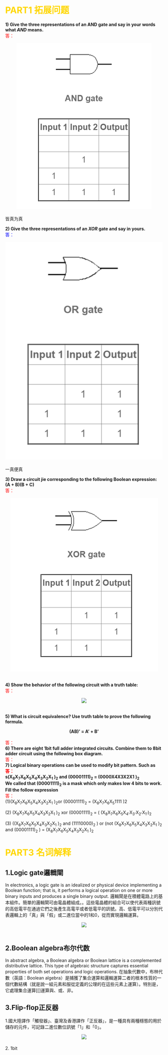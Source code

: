  # <font color="#FFD700" >PART1 拓展问题</font>

 **1) Give the three representations of an AND gate and say in your words what *AND* means.**
<br><font color="#FF0000" >答：</font><br>
<div style="text-align:center">
<img src="images/名词解析/5/1.png"/>
</div>
<br>
皆真为真

**2) Give the three representations of an *XOR* gate and say in yours.**
<br><font color="#
words what XOR meanFF0000" >答：</font><br>
<div style="text-align:center">
<img src="images/名词解析/5/2.png"/>
</div>
<br>
一真便真

**3) Draw a circuit jie corresponding to the following Boolean
expression: (A + B)(B + C)**
<br><font color="#FF0000" >答：</font><br>
<div style="text-align:center">
<img src="images/名词解析/5/3.png"/>
</div>
<br>

**4) Show the behavior of the following circuit with a truth table:**
<br><font color="#FF0000" >答：</font><br>

<div style="text-align:center">
<img src="https://mgh-images.s3.amazonaws.com/9781284055924/599002-4-61IE1.png"/>
</div>
<br>

**5) What is circuit equivalence? Use truth table to prove the
following formula.<br>**
**<center>(AB)’ = A’ + B’ </center>**
<br><font color="#FF0000" >答：</font><br>
**6) There are eight 1bit full adder integrated circuits. Combine them to 8bit adder
circuit using the following box diagram.**
<br><font color="#FF0000" >答：</font><br>
**7) Logical binary operations can be used to modify bit pattern. Such as
<br><font color="#FF0000" >答：</font><br>s(X<sub>8</sub>X<sub>7</sub>X<sub>6</sub>X<sub>5</sub>X<sub>4</sub>X<sub>3</sub>X<sub>2</sub>X<sub>1</sub>
)<sub>2</sub> and (00001111)<sub>2</sub> = (0000X4X3X2X1
)<sub>2</sub> <br>
We called that (00001111)<sub>2</sub>
is a mask which only makes low 4 bits to work.
Fill the follow expression**<br>
<font color="#FF0000" >答：<br></font>
(1)(X<sub>8</sub>X<sub>7</sub>X<sub>6</sub>X<sub>5</sub>X<sub>4</sub>X<sub>3</sub>X<sub>2</sub>X<sub>1</sub>
)<sub>2</sub>or (00001111)<sub>2</sub> = (X<sub>8</sub>X<sub>7</sub>X<sub>6</sub>X<sub>5</sub>1111 )2<br>

(2) (X<sub>8</sub>X<sub>7</sub>X<sub>6</sub>X<sub>5</sub>X<sub>4</sub>X<sub>3</sub>X<sub>2</sub>X<sub>1</sub>
)<sub>2</sub>
xor (00001111)<sub>2</sub> = ( (X<sub>8</sub>X<sub>7</sub>X<sub>6</sub>X<sub>5</sub>X<sub>4'</sub>X<sub>3'</sub>X<sub>2'</sub>X<sub>1'</sub>)<sub>2</sub><br>

(3) ((X<sub>8</sub>X<sub>7</sub>X<sub>6</sub>X<sub>5</sub>X<sub>4</sub>X<sub>3</sub>X<sub>2</sub>X<sub>1</sub>
)<sub>2</sub> and (11110000)<sub>2</sub> )
or (not (X<sub>8</sub>X<sub>7</sub>X<sub>6</sub>X<sub>5</sub>X<sub>4</sub>X<sub>3</sub>X<sub>2</sub>X<sub>1</sub>
)<sub>2</sub>
and (00001111)<sub>2</sub>
) = (X<sub>8</sub>X<sub>7</sub>X<sub>6</sub>X<sub>5</sub>X<sub>4</sub>X<sub>3</sub>X<sub>2</sub>X<sub>1</sub> )<sub>2</sub>

 
   # <font color="#FFD700" >PART3 名词解释</font>
  ## 1.Logic gate邏輯閘
In electronics, a logic gate is an idealized or physical device implementing a Boolean function; that is, it performs a logical operation on one or more binary inputs and produces a single binary output. 
邏輯閘是在積體電路上的基本組件。簡單的邏輯閘可由電晶體組成。。這些電晶體的組合可以使代表兩種訊號的高低電平在通過它們之後產生高電平或者低電平的訊號。高、低電平可以分別代表邏輯上的「真」與「假」或二進位當中的1和0，從而實現邏輯運算。
<div style="text-align:center">
<img src="https://upload.wikimedia.org/wikipedia/commons/thumb/2/26/7400.jpg/270px-7400.jpg"/>
</div>
<br>

## 2.Boolean algebra布尔代数
In abstract algebra, a Boolean algebra or Boolean lattice is a complemented distributive lattice. This type of algebraic structure captures essential properties of both set operations and logic operations. 
在抽象代數中，布林代數（英語：Boolean algebra）是捕獲了集合運算和邏輯運算二者的根本性質的一個代數結構（就是說一組元素和服從定義的公理的在這些元素上運算）。特別是，它處理集合運算[[]運算與、或、非。

## 3.Flip-flop正反器
1.國大陸譯作「觸發器」、臺灣及香港譯作「正反器」，是一種具有兩種穩態的用於儲存的元件，可記錄二進位數位訊號「1」和「0」。
<div style="text-align:center">
<img src="https://upload.wikimedia.org/wikipedia/commons/thumb/a/a5/Transistor_Bistable_interactive_animated-en.svg/330px-Transistor_Bistable_interactive_animated-en.svg.png"/>
</div>
<br>
2. 1bit
